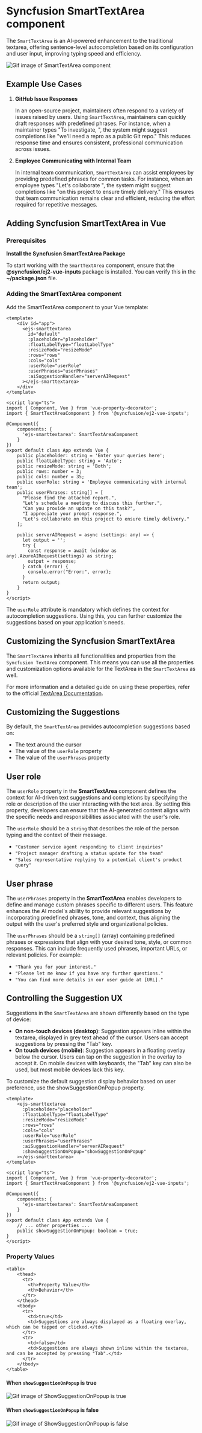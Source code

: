 # Syncfusion SmartTextArea component

The `SmartTextArea` is an AI-powered enhancement to the traditional textarea, offering sentence-level autocompletion based on its configuration and user input, improving typing speed and efficiency.

![Gif image of SmartTextArea component](./images/smart-textarea.gif)

## Example Use Cases

1. **GitHub Issue Responses**

     In an open-source project, maintainers often respond to a variety of issues raised by users. Using `SmartTextArea`, maintainers can quickly draft responses with predefined phrases. For instance, when a maintainer types "To investigate, ", the system might suggest completions like "we'll need a repro as a public Git repo." This reduces response time and ensures consistent, professional communication across issues.

2. **Employee Communicating with Internal Team**

     In internal team communication, `SmartTextArea` can assist employees by providing predefined phrases for common tasks. For instance, when an employee types "Let's collaborate ", the system might suggest completions like "on this project to ensure timely delivery." This ensures that team communication remains clear and efficient, reducing the effort required for repetitive messages.

## Adding Syncfusion SmartTextArea in Vue

### Prerequisites

**Install the Syncfusion SmartTextArea Package**

To start working with the `SmartTextArea` component, ensure that the **@syncfusion/ej2-vue-inputs** package is installed. You can verify this in the **~/package.json** file.

### Adding the SmartTextArea component

Add the SmartTextArea component to your Vue template:

```
<template>
    <div id="app">
      <ejs-smarttextarea
        id="default"
        :placeholder="placeholder"
        :floatLabelType="floatLabelType"
        :resizeMode="resizeMode"
        :rows="rows"
        :cols="cols"
        :userRole="userRole"
        :userPhrases="userPhrases"
        :aiSuggestionHandler="serverAIRequest"
      ></ejs-smarttextarea>
    </div>
</template>

<script lang="ts">
import { Component, Vue } from 'vue-property-decorator';
import { SmartTextAreaComponent } from '@syncfusion/ej2-vue-inputs';

@Component({
    components: {
      'ejs-smarttextarea': SmartTextAreaComponent
    }
})
export default class App extends Vue {
    public placeholder: string = 'Enter your queries here';
    public floatLabelType: string = 'Auto';
    public resizeMode: string = 'Both';
    public rows: number = 3;
    public cols: number = 35;
    public userRole: string = 'Employee communicating with internal team';
    public userPhrases: string[] = [
      "Please find the attached report.",
      "Let's schedule a meeting to discuss this further.",
      "Can you provide an update on this task?",
      "I appreciate your prompt response.",
      "Let's collaborate on this project to ensure timely delivery."
    ];

    public serverAIRequest = async (settings: any) => {
      let output = '';
      try {
        const response = await (window as any).AzureAIRequest(settings) as string;
        output = response;
      } catch (error) {
        console.error("Error:", error);
      }
      return output;
    }
}
</script>
```

The `userRole` attribute is mandatory which defines the context for autocompletion suggestions. Using this, you can further customize the suggestions based on your application's needs.

## Customizing the Syncfusion SmartTextArea

The `SmartTextArea` inherits all functionalities and properties from the `Syncfusion TextArea` component. This means you can use all the properties and customization options available for the TextArea in the `SmartTextArea` as well.

For more information and a detailed guide on using these properties, refer to the official [TextArea Documentation](https://ej2.syncfusion.com/vue/documentation/textarea/getting-started).

## Customizing the Suggestions

By default, the `SmartTextArea` provides autocompletion suggestions based on:

- The text around the cursor
- The value of the `userRole` property
- The value of the `userPhrases` property

## User role

The `userRole` property in the **SmartTextArea** component defines the context for AI-driven text suggestions and completions by specifying the role or description of the user interacting with the text area. By setting this property, developers can ensure that the AI-generated content aligns with the specific needs and responsibilities associated with the user's role.

The `userRole` should be a `string` that describes the role of the person typing and the context of their message.

- `"Customer service agent responding to client inquiries"`
- `"Project manager drafting a status update for the team"`
- `"Sales representative replying to a potential client's product query"`

## User phrase

The `userPhrases` property in the **SmartTextArea** enables developers to define and manage custom phrases specific to different users. This feature enhances the AI model's ability to provide relevant suggestions by incorporating predefined phrases, tone, and context, thus aligning the output with the user's preferred style and organizational policies.

The `userPhrases` should be a `string[]` (array) containing predefined phrases or expressions that align with your desired tone, style, or common responses. This can include frequently used phrases, important URLs, or relevant policies. For example:

- `"Thank you for your interest."`
- `"Please let me know if you have any further questions."`
- `"You can find more details in our user guide at [URL]."`

## Controlling the Suggestion UX

Suggestions in the `SmartTextArea` are shown differently based on the type of device:

- **On non-touch devices (desktop)**: Suggestion appears inline within the textarea, displayed in grey text ahead of the cursor. Users can accept suggestions by pressing the "Tab" key.
- **On touch devices (mobile)**: Suggestion appears in a floating overlay below the cursor. Users can tap on the suggestion in the overlay to accept it. On mobile devices with keyboards, the "Tab" key can also be used, but most mobile devices lack this key.

To customize the default suggestion display behavior based on user preference, use the showSuggestionOnPopup property.

```
<template>
    <ejs-smarttextarea
      :placeholder="placeholder"
      :floatLabelType="floatLabelType"
      :resizeMode="resizeMode"
      :rows="rows"
      :cols="cols"
      :userRole="userRole"
      :userPhrases="userPhrases"
      :aiSuggestionHandler="serverAIRequest"
      :showSuggestionOnPopup="showSuggestionOnPopup"
    ></ejs-smarttextarea>
</template>

<script lang="ts">
import { Component, Vue } from 'vue-property-decorator';
import { SmartTextAreaComponent } from '@syncfusion/ej2-vue-inputs';

@Component({
    components: {
      'ejs-smarttextarea': SmartTextAreaComponent
    }
})
export default class App extends Vue {
    // ... other properties ...
    public showSuggestionOnPopup: boolean = true;
}
</script>
```

### Property Values

```
<table>
    <thead>
      <tr>
        <th>Property Value</th>
        <th>Behavior</th>
      </tr>
    </thead>
    <tbody>
      <tr>
        <td>true</td>
        <td>Suggestions are always displayed as a floating overlay, which can be tapped or clicked.</td>
      </tr>
      <tr>
        <td>false</td>
        <td>Suggestions are always shown inline within the textarea, and can be accepted by pressing "Tab".</td>
      </tr>
    </tbody>
</table>
```

#### When `showSuggestionOnPopup` is true

![Gif image of ShowSuggestionOnPopup is true](./images/suggestion-onpopup.gif)

#### When `showSuggestionOnPopup` is false

![Gif image of ShowSuggestionOnPopup is false](./images/suggestion-inline.gif)
